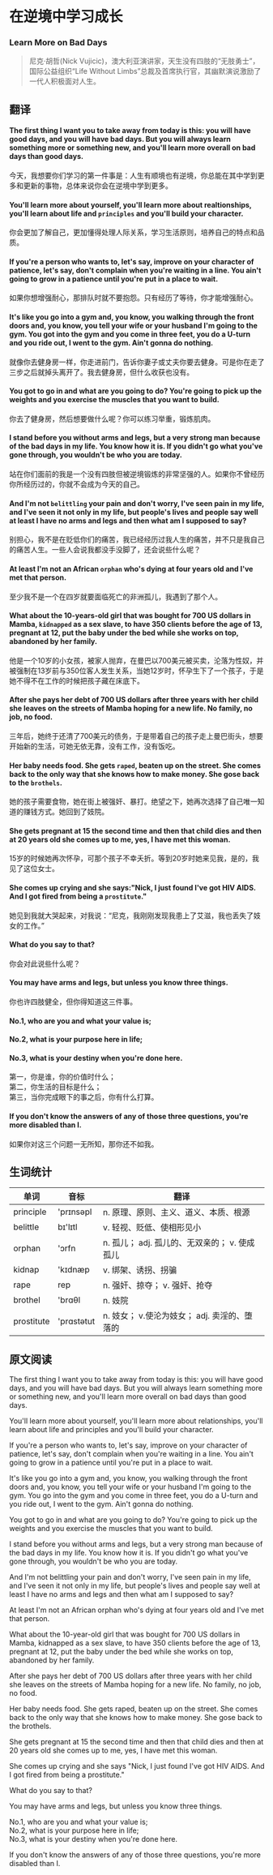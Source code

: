 # 在逆境中学习成长
### Learn More on Bad Days
>尼克·胡哲(Nick Vujicic)，澳大利亚演讲家，天生没有四肢的“无肢勇士”，国际公益组织“Life Without Limbs”总裁及首席执行官，其幽默演说激励了一代人积极面对人生。

## 翻译
#### The first thing I want you to take away from today is this: you will have good days, and you will have bad days. But you will always learn something more or something new, and you'll learn more overall on bad days than good days.
今天，我想要你们学习的第一件事是：人生有顺境也有逆境，你总能在其中学到更多和更新的事物，总体来说你会在逆境中学到更多。
#### You'll learn more about yourself, you'll learn more about realtionships, you'll learn about life and `principles` and you'll build your character.
你会更加了解自己，更加懂得处理人际关系，学习生活原则，培养自己的特点和品质。
#### If you're a person who wants to, let's say, improve on your character of patience, let's say, don't complain when you're waiting in a line. You ain't going to grow in a patience until you're put in a place to wait.
如果你想增强耐心，那排队时就不要抱怨。只有经历了等待，你才能增强耐心。
#### It's like you go into a gym and, you know, you walking through the front doors and, you know, you tell your wife or your husband I'm going to the gym. You got into the gym and you come in three feet, you do a U-turn and you ride out, I went to the gym. Ain't gonna do nothing.
就像你去健身房一样，你走进前门，告诉你妻子或丈夫你要去健身。可是你在走了三步之后就掉头离开了。我去健身房，但什么收获也没有。
#### You got to go in and what are you going to do? You're going to pick up the weights and you exercise the muscles that you want to build.
你去了健身房，然后想要做什么呢？你可以练习举重，锻炼肌肉。
#### I stand before you without arms and legs, but a very strong man because of the bad days in my life. You know how it is. If you didn't go what you've gone through, you wouldn't be who you are today.
站在你们面前的我是一个没有四肢但被逆境锻炼的非常坚强的人。如果你不曾经历你所经历过的，你就不会成为今天的自己。
#### And I'm not `belittling` your pain and don't worry, I've seen pain in my life, and I've seen it not only in my life, but people's lives and people say well at least I have no arms and legs and then what am I supposed to say?
别担心，我不是在贬低你们的痛苦，我已经经历过我人生的痛苦，并不只是我自己的痛苦人生。一些人会说我都没手没脚了，还会说些什么呢？
#### At least I'm not an African `orphan` who's dying at four years old and I've met that person.
至少我不是一个在四岁就要面临死亡的非洲孤儿，我遇到了那个人。
#### What about the 10-years-old girl that was bought for 700 US dollars in Mamba, `kidnapped` as a sex slave, to have 350 clients before the age of 13, pregnant at 12, put the baby under the bed while she works on top, abandoned by her family.
他是一个10岁的小女孩，被家人抛弃，在曼巴以700美元被买卖，沦落为性奴，并被强制在13岁前与350位客人发生关系，当她12岁时，怀孕生下了一个孩子，于是她不得不在工作的时候把孩子藏在床底下。
#### After she pays her debt of 700 US dollars after three years with her child she leaves on the streets of Mamba hoping for a new life. No family, no job, no food.
三年后，她终于还清了700美元的债务，于是带着自己的孩子走上曼巴街头，想要开始新的生活，可她无依无靠，没有工作，没有饭吃。
#### Her baby needs food. She gets `raped`, beaten up on the street. She comes back to the only way that she knows how to make money. She gose back to the `brothels`.
她的孩子需要食物，她在街上被强奸、暴打。绝望之下，她再次选择了自己唯一知道的赚钱方式。她回到了妓院。
#### She gets pregnant at 15 the second time and then that child dies and then at 20 years old she comes up to me, yes, I have met this woman.
15岁的时候她再次怀孕，可那个孩子不幸夭折。等到20岁时她来见我，是的，我见了这位女士。
#### She comes up crying and she says:"Nick, I just found I've got HIV AIDS. And I got fired from being a `prostitute`."
她见到我就大哭起来，对我说：“尼克，我刚刚发现我患上了艾滋，我也丢失了妓女的工作。”
#### What do you say to that?
你会对此说些什么呢？
#### You may have arms and legs, but unless you know three things.
你也许四肢健全，但你得知道这三件事。
#### No.1, who are you and what your value is;  
#### No.2, what is your purpose here in life;  
#### No.3, what is your destiny when you're done here.
第一，你是谁，你的价值时什么；  
第二，你生活的目标是什么；  
第三，当你完成眼下的事之后，你有什么打算。
#### If you don't know the answers of any of those three questions, you're more disabled than I.
如果你对这三个问题一无所知，那你还不如我。
## 生词统计
| 单词 | 音标 | 翻译 |
|-|-|-|
| principle | 'prɪnsəpl | n. 原理、原则、主义、道义、本质、根源 |
| belittle | bɪ'lɪtl | v. 轻视、贬低、使相形见小 |
| orphan | 'ɔrfn | n. 孤儿； adj. 孤儿的、无双亲的； v. 使成孤儿 |
| kidnap | 'kɪdnæp | v. 绑架、诱拐、拐骗 |
| rape | rep | n. 强奸、掠夺； v. 强奸、抢夺 |
| brothel | 'brɑθl | n. 妓院 |
| prostitute | 'prɑstətut | n. 妓女； v.使沦为妓女； adj. 卖淫的、堕落的 |

## 原文阅读
The first thing I want you to take away from today is this: you will have good days, and you will have bad days. But you will always learn something more or something new, and you'll learn more overall on bad days than good days.

You'll learn more about yourself, you'll learn more about relationships, you'll learn about life and principles and you'll build your character.

If you're a person who wants to, let's say, improve on your character of patience, let's say, don't complain when you're waiting in a line. You ain't going to grow in a patience until you're put in a place to wait.

It's like you go into a gym and, you know, you walking through the front doors and, you know, you tell your wife or your husband I'm going to the gym. You go into the gym and you come in three feet, you do a U-turn and you ride out, I went to the gym. Ain't gonna do nothing.

You got to go in and what are you going to do? You're going to pick up the weights and you exercise the muscles that you want to build.

I stand before you without arms and legs, but a very strong man because of the bad days in my life. You know how it is. If you didn't go what you've gone through, you wouldn't be who you are today.

And I'm not belittling your pain and don't worry, I've seen pain in my life, and I've seen it not only in my life, but people's lives and people say well at least I have no arms and legs and then what am I supposed to say?

At least I'm not an African orphan who's dying at four years old and I've met that person.

What about the 10-year-old girl that was bought for 700 US dollars in Mamba, kidnapped as a sex slave, to have 350 clients before the age of 13, pregnant at 12, put the baby under the bed while she works on top, abandoned by her family.

After she pays her debt of 700 US dollars after three years with her child she leaves on the streets of Mamba hoping for a new life. No family, no job, no food.

Her baby needs food. She gets raped, beaten up on the street. She comes back to the only way that she knows how to make money. She gose back to the brothels.

She gets pregnant at 15 the second time and then that child dies and then at 20 years old she comes up to me, yes, I have met this woman.

She comes up crying and she says "Nick, I just found I've got HIV AIDS. And I got fired from being a prostitute."

What do you say to that?

You may have arms and legs, but unless you know three things.

No.1, who are you and what your value is;  
No.2, what is your purpose here in life;  
No.3, what is your destiny when you're done here.

If you don't know the answers of any of those three questions, you're more disabled than I.

<!-- <src-rtyAudio :src="'https://rtyxmd.gitee.io/rtyresources2019/2019-April/Learn More on Bad Days.mp3'"></src-rtyAudio> -->